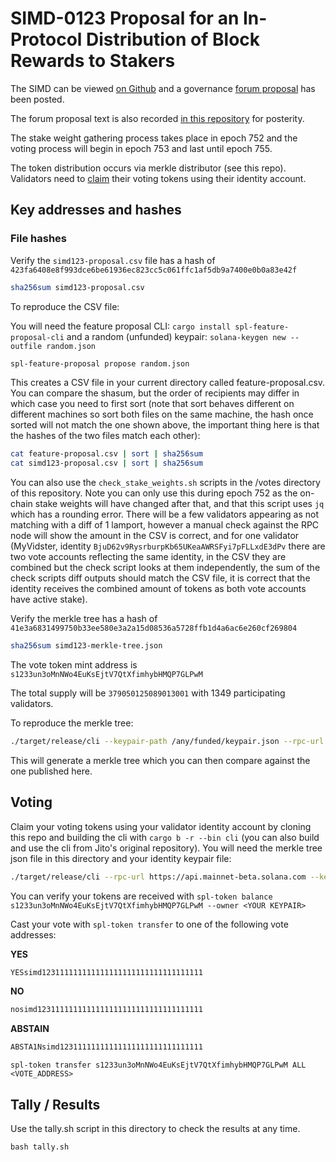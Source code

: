 # SIMD-0123 Proposal for an In-Protocol Distribution of Block Rewards to Stakers

The SIMD can be viewed [on Github](https://github.com/solana-foundation/solana-improvement-documents/blob/0131156ec2a189d2a570bb23631bf00c899d9dcf/proposals/0123-block-fee-distribution.md) and a governance [forum proposal](https://forum.solana.com/t/proposal-for-an-in-protocol-distribution-of-block-rewards-to-stakers/3295) has been posted.

The forum proposal text is also recorded [in this repository](https://github.com/laine-sa/solgov-distributor/blob/master/votes/simd0123/PROPOSAL.md) for posterity.

The stake weight gathering process takes place in epoch 752 and the voting process will begin in epoch 753 and last until epoch 755.

The token distribution occurs via merkle distributor (see this repo). Validators need to [claim](https://github.com/laine-sa/solgov-distributor) their voting tokens using their identity account.

## Key addresses and hashes

### File hashes

Verify the `simd123-proposal.csv` file has a hash of `423fa6408e8f993dce6be61936ec823cc5c061ffc1af5db9a7400e0b0a83e42f`

```bash
sha256sum simd123-proposal.csv
```

To reproduce the CSV file:

You will need the feature proposal CLI: `cargo install spl-feature-proposal-cli`
and a random (unfunded) keypair: `solana-keygen new --outfile random.json`

```bash
spl-feature-proposal propose random.json
```

This creates a CSV file in your current directory called feature-proposal.csv. You can compare the shasum, but the order of recipients may differ in which case you need to first sort (note that sort behaves different on different machines so sort both files on the same machine, the hash once sorted will not match the one shown above, the important thing here is that the hashes of the two files match each other):

```bash
cat feature-proposal.csv | sort | sha256sum
cat simd123-proposal.csv | sort | sha256sum
```

You can also use the `check_stake_weights.sh` scripts in the /votes directory of this repository. Note you can only use this during epoch 752 as the on-chain stake weights will have changed after that, and that this script uses `jq` which has a rounding error. There will be a few validators appearing as not matching with a diff of 1 lamport, however a manual check against the RPC node will show the amount in the CSV is correct, and for one validator (MyVidster, identity `BjuD62v9RysrburpKb65UKeaAWRSFyi7pFLLxdE3dPv` there are two vote accounts reflecting the same identity, in the CSV they are combined but the check script looks at them independently, the sum of the check scripts diff outputs should match the CSV file, it is correct that the identity receives the combined amount of tokens as both vote accounts have active stake).

Verify the merkle tree has a hash of `41e3a6831499750b33ee580e3a2a15d08536a5728ffb1d4a6ac6e260cf269804`

```bash
sha256sum simd123-merkle-tree.json
```

The vote token mint address is `s1233un3oMnNWo4EuKsEjtV7QtXfimhybHMQP7GLPwM`

The total supply will be `379050125089013001` with 1349 participating validators.

To reproduce the merkle tree:

```bash
./target/release/cli --keypair-path /any/funded/keypair.json --rpc-url https://api.mainnet-beta.solana.com --mint s1233un3oMnNWo4EuKsEjtV7QtXfimhybHMQP7GLPwM create-merkle-tree --csv-path ./votes/simd0123/simd123-proposal.csv --merkle-tree-path simd-0123-merkle-tree-to-verify.json
```

This will generate a merkle tree which you can then compare against the one published here.

## Voting

Claim your voting tokens using your validator identity account by cloning this repo and building the cli with `cargo b -r --bin cli` (you can also build and use the cli from Jito's original repository). You will need the merkle tree json file in this directory and your identity keypair file:

```bash
./target/release/cli --rpc-url https://api.mainnet-beta.solana.com --keypair-path <YOUR KEYPAIR> --airdrop-version 0 --mint s1233un3oMnNWo4EuKsEjtV7QtXfimhybHMQP7GLPwM --program-id mERKcfxMC5SqJn4Ld4BUris3WKZZ1ojjWJ3A3J5CKxv claim --merkle-tree-path ./votes/simd0123/simd123-merkle-tree.json
```

You can verify your tokens are received with `spl-token balance s1233un3oMnNWo4EuKsEjtV7QtXfimhybHMQP7GLPwM --owner <YOUR KEYPAIR>`

Cast your vote with `spl-token transfer` to one of the following vote addresses:

**YES**
```bash
YESsimd123111111111111111111111111111111111
```

**NO**
```bash
nosimd1231111111111111111111111111111111111
```

**ABSTAIN**
```bash
ABSTA1Nsimd12311111111111111111111111111111
```

`spl-token transfer s1233un3oMnNWo4EuKsEjtV7QtXfimhybHMQP7GLPwM ALL <VOTE_ADDRESS>`

## Tally / Results
Use the tally.sh script in this directory to check the results at any time.

`bash tally.sh`
